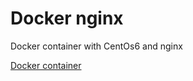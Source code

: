 # Docker nginx

Docker container with CentOs6 and nginx

[Docker container](https://hub.docker.com/r/studiomado/nginx/)